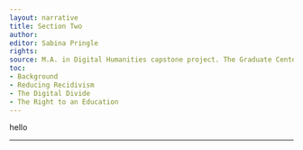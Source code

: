 ```yaml
---
layout: narrative
title: Section Two
author:
editor: Sabina Pringle
rights:
source: M.A. in Digital Humanities capstone project. The Graduate Center - CUNY. May 2020
toc:
- Background
- Reducing Recidivism
- The Digital Divide
- The Right to an Education
---
```

hello

---
